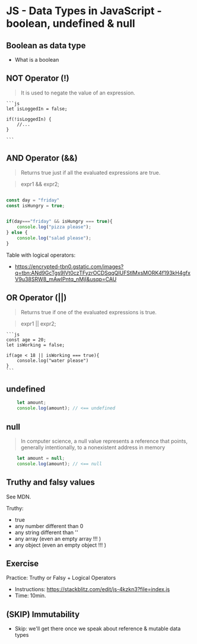 # JS - Data Types in JavaScript - boolean, undefined & null


<!--- 

Status: ready

-->


## Boolean as data type

- What is a boolean



## NOT Operator (!)


> It is used to negate the value of an expression.

    ```js
    let isLoggedIn = false;

    if(!isLoggedIn) {
        //...
    }

    ```



## AND Operator (&&)

> Returns true just if all the evaluated expressions are true.


> expr1 && expr2;


```js

const day = "friday"
const isHungry = true;


if(day==="friday" && isHungry === true){
    console.log("pizza please");
} else {
    console.log("salad please");
}
```


Table with logical operators:
- https://encrypted-tbn0.gstatic.com/images?q=tbn:ANd9GcTgs9IVt0czTFyzrOCDSqqQIUFStlMxsMORK4f193kH4gfxV9u38SRW8_mAwIPntq_nMjI&usqp=CAU



## OR Operator (||)

> Returns true if one of the evaluated expressions is true.

> expr1 || expr2;

    ```js
    const age = 20;
    let isWorking = false;

    if(age < 18 || isWorking === true){
        console.log("water please")
    }
    ```




## undefined

```js
    let amount;
    console.log(amount); // <== undefined
```



## null

> In computer science, a null value represents a reference that points, generally intentionally, to a nonexistent address in memory

```js
    let amount = null;
    console.log(amount); // <== null
```



## Truthy and falsy values

See MDN.


Truthy:
- true
- any number different than 0
- any string different than ''
- any array  (even an empty array !!! )
- any object  (even an empty object !!! )



## Exercise

Practice: Truthy or Falsy + Logical Operators
- Instructions: https://stackblitz.com/edit/js-4kzkn3?file=index.js
- Time: 10min.




## (SKIP) Immutability
- Skip: we'll get there once we speak about reference & mutable data types


